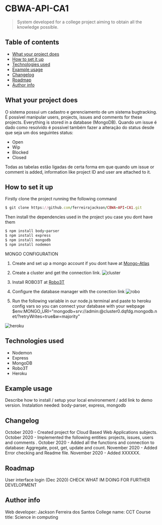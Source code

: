 
# CBWA-API-CA1
> System developed for a college project aiming to obtain all the knowledge possible.

## Table of contents
* [What your project does](#what-your-project-does)
* [How to set it up](#How-to-set-it-up)
* [Technologies used](#technologies-used)
* [Example usage](#example-usage)
* [Changelog](#changelog)
* [Roadmap](#roadmap)
* [Author info](#author-info)

## What your project does
O sistema possui um cadastro e gerenciamento de um sistema bugtracking. É possível manipular users, projects, issues and comments for these projects. Everything is stored in a database (MongoDB). Quando um issue é dado como resolvido é possivel também fazer a alteração do status desde que seja um dos seguintes status:

* Open
* Wip
* Blocked
* Closed

Todas as tabelas estão ligadas de certa forma em que quando um issue or comment is added, information like project ID and user are attached to it.

## How to set it up
Firstly clone the project running the following command
```ruby
$ git clone https://github.com/ferreirajackson/CBWA-API-CA1.git
```

Then install the dependencies used in the project you case you dont have them
```ruby
$ npm install body-parser
$ npm install express
$ npm install mongodb
$ npm install nodemon
```
MONGO CONFIGURATION
1. Create and set up a mongo account if you dont have at [Mongo-Atlas](https://www.mongodb.com/cloud/atlas)


2. Create a cluster and get the connection link.
![cluster](./README/cluster.png)

3. Install ROBO3T at [Robo3T](https://robomongo.org/)

4. Configure the database manager with the conection link
![robo](./README/robo.png)

5. Run the following variable in our node.js terminal and paste to heroku config vars so you can connect your database with your webpage
$env:MONGO_URI="mongodb+srv://admin:<password>@cluster0.dqfdg.mongodb.net/<dbname>?retryWrites=true&w=majority"
  
![heroku](./README/heroku.png)

## Technologies used
* Nodemon
* Express
* MongoDB
* Robo3T
* Heroku

## Example usage
Describe how to install / setup your local environement / add link to demo version.
Instalation needed: body-parser, express, mongodb

## Changelog
October 2020 - Created project for Cloud Based Web Applications subjects.
October 2020 - Implemented the following entities: projects, issues, users and comments .
October 2020 - Added all the functions and connection to database: Aggregate, post, get, update and count.
November 2020 - Added Error checking and Readme file.
November 2020 - Added XXXXXX.

## Roadmap
User interface login (Dec 2020)
CHECK WHAT IM DOING FOR FURTHER DEVELOPMENT

## Author info
Web developer: Jackson Ferreira dos Santos
College name: CCT
Course title: Science in computing


